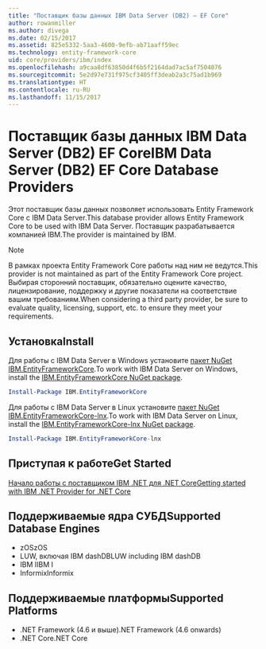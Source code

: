 ```yaml
---
title: "Поставщик базы данных IBM Data Server (DB2) — EF Core"
author: rowanmiller
ms.author: divega
ms.date: 02/15/2017
ms.assetid: 825e5332-5aa3-4600-9efb-ab71aaff59ec
ms.technology: entity-framework-core
uid: core/providers/ibm/index
ms.openlocfilehash: a9caa8df63850d4f6b5f2164dad7ac5af7504076
ms.sourcegitcommit: 5e2d97e731f975cf3405ff3deab2a3c75ad1b969
ms.translationtype: HT
ms.contentlocale: ru-RU
ms.lasthandoff: 11/15/2017
---
```

# <a name="ibm-data-server-db2-ef-core-database-providers"></a><span data-ttu-id="b5abc-102">Поставщик базы данных IBM Data Server (DB2) EF Core</span><span class="sxs-lookup"><span data-stu-id="b5abc-102">IBM Data Server (DB2) EF Core Database Providers</span></span>

<span data-ttu-id="b5abc-103">Этот поставщик базы данных позволяет использовать Entity Framework Core с IBM Data Server.</span><span class="sxs-lookup"><span data-stu-id="b5abc-103">This database provider allows Entity Framework Core to be used with IBM Data Server.</span></span> <span data-ttu-id="b5abc-104">Поставщик разрабатывается компанией IBM.</span><span class="sxs-lookup"><span data-stu-id="b5abc-104">The provider is maintained by IBM.</span></span>

> [!NOTE]  
> <span data-ttu-id="b5abc-105">В рамках проекта Entity Framework Core работы над ним не ведутся.</span><span class="sxs-lookup"><span data-stu-id="b5abc-105">This provider is not maintained as part of the Entity Framework Core project.</span></span> <span data-ttu-id="b5abc-106">Выбирая сторонний поставщик, обязательно оцените качество, лицензирование, поддержку и другие показатели на соответствие вашим требованиям.</span><span class="sxs-lookup"><span data-stu-id="b5abc-106">When considering a third party provider, be sure to evaluate quality, licensing, support, etc. to ensure they meet your requirements.</span></span>

## <a name="install"></a><span data-ttu-id="b5abc-107">Установка</span><span class="sxs-lookup"><span data-stu-id="b5abc-107">Install</span></span>

<span data-ttu-id="b5abc-108">Для работы с IBM Data Server в Windows установите [пакет NuGet IBM.EntityFrameworkCore](https://www.nuget.org/packages/IBM.EntityFrameworkCore).</span><span class="sxs-lookup"><span data-stu-id="b5abc-108">To work with IBM Data Server on Windows, install the [IBM.EntityFrameworkCore NuGet package](https://www.nuget.org/packages/IBM.EntityFrameworkCore).</span></span>

``` powershell
Install-Package IBM.EntityFrameworkCore
```

<span data-ttu-id="b5abc-109">Для работы с IBM Data Server в Linux установите [пакет NuGet IBM.EntityFrameworkCore-lnx](https://www.nuget.org/packages/IBM.EntityFrameworkCore-lnx).</span><span class="sxs-lookup"><span data-stu-id="b5abc-109">To work with IBM Data Server on Linux, install the [IBM.EntityFrameworkCore-lnx NuGet package](https://www.nuget.org/packages/IBM.EntityFrameworkCore-lnx).</span></span>

``` powershell
Install-Package IBM.EntityFrameworkCore-lnx
```

## <a name="get-started"></a><span data-ttu-id="b5abc-110">Приступая к работе</span><span class="sxs-lookup"><span data-stu-id="b5abc-110">Get Started</span></span>

[<span data-ttu-id="b5abc-111">Начало работы с поставщиком IBM .NET для .NET Core</span><span class="sxs-lookup"><span data-stu-id="b5abc-111">Getting started with IBM .NET Provider for .NET Core</span></span>](https://www.ibm.com/developerworks/community/blogs/96960515-2ea1-4391-8170-b0515d08e4da/entry/DB2DotnetCore?lang=en)

## <a name="supported-database-engines"></a><span data-ttu-id="b5abc-112">Поддерживаемые ядра СУБД</span><span class="sxs-lookup"><span data-stu-id="b5abc-112">Supported Database Engines</span></span>

* <span data-ttu-id="b5abc-113">zOS</span><span class="sxs-lookup"><span data-stu-id="b5abc-113">zOS</span></span>
* <span data-ttu-id="b5abc-114">LUW, включая IBM dashDB</span><span class="sxs-lookup"><span data-stu-id="b5abc-114">LUW including IBM dashDB</span></span>
* <span data-ttu-id="b5abc-115">IBM I</span><span class="sxs-lookup"><span data-stu-id="b5abc-115">IBM I</span></span>
* <span data-ttu-id="b5abc-116">Informix</span><span class="sxs-lookup"><span data-stu-id="b5abc-116">Informix</span></span>

## <a name="supported-platforms"></a><span data-ttu-id="b5abc-117">Поддерживаемые платформы</span><span class="sxs-lookup"><span data-stu-id="b5abc-117">Supported Platforms</span></span>

* <span data-ttu-id="b5abc-118">.NET Framework (4.6 и выше)</span><span class="sxs-lookup"><span data-stu-id="b5abc-118">.NET Framework (4.6 onwards)</span></span>
* <span data-ttu-id="b5abc-119">.NET Core</span><span class="sxs-lookup"><span data-stu-id="b5abc-119">.NET Core</span></span>
